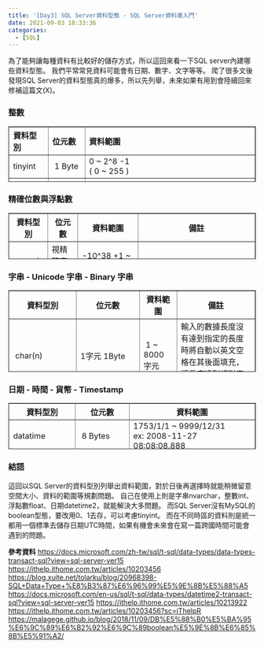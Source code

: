 ```yaml
---
title: '[Day3] SQL Server資料型態 - SQL Server資料庫入門'
date: 2021-09-03 18:33:36
categories:
  - [SQL]
---
```

為了能夠讓每種資料有比較好的儲存方式，所以這回來看一下SQL server內建哪些資料型態。
我們平常常見資料可能會有日期、數字、文字等等。
爬了很多文後發現SQL Server的資料型態真的爆多，所以先列舉，未來如果有用到會陸續回來修補這篇文(X)。


### 整數
<table style="text-align: left; height: 113px;" width="550" border="1">
<tbody>
<tr>
<th><span style="font-size: 12pt;">資料型別</span></th>
<th><span style="font-size: 12pt;">位元數</span></th>
<th><span style="font-size: 12pt;">資料範圍</span></th>
</tr>
<tr>
<td><span style="font-size: 12pt;">tinyint</span></td>
<td><span style="font-size: 12pt;">&nbsp;1 Byte</span></td>
<td><span style="font-size: 12pt;">0 ~ 2^8 -1<br>( 0 ~ 255 )</span></td>
</tr>
<tr>
<td><span style="font-size: 12pt;">smallint</span></td>
<td><span style="font-size: 12pt;">&nbsp;2 Bytes</span></td>
<td><span style="font-size: 12pt;">-2^15 ~ 2^15-1<br>( -32738 ~ 32767 )</span></td>
</tr>
<tr>
<td><span style="font-size: 12pt;">int</span></td>
<td><span style="font-size: 12pt;">&nbsp;4 Bytes</span></td>
<td>
<p><span style="font-size: 12pt;">-2^31 ~ 2^31 -1<br>( -2147483648 ~ 2147483467)</span></p>
</td>
</tr>
<tr>
<td><span style="font-size: 12pt;">bigint</span></td>
<td><span style="font-size: 12pt;">&nbsp;8 Bytes</span></td>
<td><span style="font-size: 12pt;">-2^63~2^63 -1<br>
<span style="font-size: 10pt;">(-9223372036854775808 ~ 9223372036854776807 )</span></span></td>
</tr>
<tr>
<td><span style="font-size: 12pt;">bit</span></td>
<td><span style="font-size: 12pt;">&nbsp;1 Byte</span></td>
<td><span style="font-size: 12pt;">&nbsp;0 , 1 , Null</span></td>
</tr>
</tbody>
</table>

### 精確位數與浮點數
<table style="height: 94px;" width="550" border="1">
<tbody>
<tr>
<th><span style="font-size: 12pt;">資料型別</span></th>
<th><span style="font-size: 12pt;">位元數</span></th>
<th><span style="font-size: 12pt;">資料範圍</span></th>
<th><span style="font-size: 12pt;">備註</span></th>
</tr>
<tr>
<td><span style="font-size: 12pt;">numeric</span></td>
<td><span style="font-size: 12pt;">視精確度而定</span></td>
<td><span style="font-size: 12pt;">-10^38 +1 ~ 10^38 -1<br></span></td>
<td></td>
</tr>
<tr>
<td><span style="font-size: 12pt;">decimal</span></td>
<td><span style="font-size: 12pt;">視精確度而定</span></td>
<td><span style="font-size: 12pt;">-10^38 +1 ~ 10^38 -1</span></td>
<td>如果要存有小數點的錢、金額請使用decimal，不要使用float，避免造成誤差<br/>
decimal(p,s) 需要分別指定小數的最大位數（p）和小數位的數量（s）。
p (precision) ：指定小數的最大位數，小數點的左側和右側的數字的總數量不能超過p，p的取值範圍是從1到38，默認值爲18。
s (scale)：指定在小數點右側的小數位數，p-s是小數點左邊的最大位數。s必須是從0到p的值，只有在指定了精度的情況下才能指定s，s的默認值是0，因此，0 <= s <= p。 
{% asset_img "decimal.png" decimal%}

</td>
</tr>
<tr>
<td><span style="font-size: 12pt;">float</span></td>
<td><span style="font-size: 12pt;">&nbsp;8 Bytes</span></td>
<td><span style="font-size: 12pt;">&nbsp;-1.79E+308 ~ 1.79E+308<br>15 位數<br></span></td>
<td>不要使用float存小數點的錢，避免造成誤差。他適合儲存科學用的數字。</td>
</tr>
<tr>
<td><span style="font-size: 12pt;">real</span></td>
<td><span style="font-size: 12pt;">&nbsp;4 Bytes<br></span></td>
<td><span style="font-size: 12pt;">-3.40E+38 ~ 3.40E+38<br>&nbsp;
7 位數</span></td>
<td></td>
</tr>
</tbody>
</table>

### 字串 - Unicode 字串 - Binary 字串
<table style="height: 166px;" width="550" border="1">
<tbody>
<tr>
<th><span style="font-size: 12pt;">資料型別</span></th>
<th><span style="font-size: 12pt;">位元數</span></th>
<th><span style="font-size: 12pt;">資料範圍</span></th>
<th><span style="font-size: 12pt;">備註</span></th>
</tr>
<tr>
<td><span style="font-size: 12pt;">&nbsp;char(n)</span></td>
<td><span style="font-size: 12pt;">1字元 1Byte</span></td>
<td><span style="font-size: 12pt;">&nbsp;1 ~ 8000 字元</span></td>
<td>輸入的數據長度沒有達到指定的長度時將自動以英文空格在其後面填充，讓長度達到相對應的長度。</td>
</tr>
<tr>
<td><span style="font-size: 12pt;">&nbsp;varchar(n)</span></td>
<td><span style="font-size: 12pt;">1字元 1Byte</span></td>
<td><span style="font-size: 12pt;">&nbsp;1 ~ 8000 字元</span></td>
<td><br>輸入的數據長度沒有達到指定的長度時不會在後面填充空格。</td>
</tr>
<tr>
<td><span style="font-size: 12pt;">&nbsp;varchar(max)</span></td>
<td><span style="font-size: 12pt;">變動長度 max=2GB</span></td>
<td><span style="font-size: 12pt;">&nbsp;1 ~ 2^31 -1 字元<br/></span></td>
<td>輸入的數據長度沒有達到指定的長度時不會在後面填充空格。</td>
</tr>
<tr>
<td><span style="font-size: 12pt;">&nbsp;text</span></td>
<td><span style="font-size: 12pt;">變動長度 max=2GB</span></td>
<td><span style="font-size: 12pt;">&nbsp;1 ~ 2^31 -1 字元</span></td>
<td></td>

</tr>
<tr>
<td><span style="font-size: 12pt;">&nbsp;nchar(n)</span></td>
<td><span style="font-size: 12pt;">1字元 2Byte</span></td>
<td><span style="font-size: 12pt;">&nbsp;1 ~ 4000 字元</span></td>
<td>所有的文字都用2 Byte來儲存<br>輸入的數據長度沒有達到指定的長度時將自動以英文空格在其後面填充，讓長度達到相對應的長度。</td>

</tr>
<tr>
<td><span style="font-size: 12pt;">&nbsp;nvarchar(n)</span></td>
<td><span style="font-size: 12pt;">1字元 2Byte</span></td>
<td><span style="font-size: 12pt;">&nbsp;1 ~ 4000 字元</span></td>
<td>所有的文字都用2 Byte來儲存<br>輸入的數據長度沒有達到指定的長度時不會在後面填充空格。</td>
</tr>
<tr>
<td><span style="font-size: 12pt;">&nbsp;nvarchar(max)</span></td>
<td><span style="font-size: 12pt;">1字元 2Byte</span><br><span style="font-size: 12pt;">變動長度 max=2GB</span></td>
<td><span style="font-size: 12pt;">&nbsp;1 ~ 2^30 -1 字元</span></td>
<td>所有的文字都用2 Byte來儲存<br>輸入的數據長度沒有達到指定的長度時不會在後面填充空格。</td>

</tr>
<tr>
<td><span style="font-size: 12pt;">&nbsp;ntext</span></td>
<td><span style="font-size: 12pt;">1字元 2Byte</span><br><span style="font-size: 12pt;">變動長度 max=2GB</span></td>
<td><span style="font-size: 12pt;">&nbsp;1 ~ 2^30 -1 字元</span></td>
<td></td>
</tr>
<tr>
<td><span style="font-size: 12pt;">&nbsp;binary(n)</span></td>
<td><span style="font-size: 12pt;">固定長度 8000 Bytes,不足自動補上 0x00<br></span></td>
<td><span style="font-size: 12pt;">&nbsp;1 ~ 8000 Bytes</span></td>
<td></td>

</tr>
<tr>
<td><span style="font-size: 12pt;">&nbsp;varbinary(n)</span></td>
<td><span style="font-size: 12pt;">變動長度</span></td>
<td><span style="font-size: 12pt;">&nbsp;1 ~ 8000 Bytes</span></td>
<td></td>

</tr>
<tr>
<td><span style="font-size: 12pt;">&nbsp;varbinary(max)</span></td>
<td><span style="font-size: 12pt;">變動長度 max=2GB</span></td>
<td><span style="font-size: 12pt;">&nbsp;1 ~ 2^31 -1 Bytes</span></td>
<td></td>

</tr>
<tr>
<td><span style="font-size: 12pt;">&nbsp;image</span></td>
<td><span style="font-size: 12pt;">變動長度 max=2GB</span></td>
<td><span style="font-size: 12pt;">&nbsp;1 ~ 2^31 -1 Bytes</span></td>
<td></td>

</tr>
</tbody>
</table>

### 日期 - 時間 - 貨幣 - Timestamp
<table style="height: 94px;" width="550" border="1">
<tbody>
<tr>
<th><span style="font-size: 12pt;">資料型別</span></th>
<th><span style="font-size: 12pt;">位元數</span></th>
<th><span style="font-size: 12pt;">資料範圍</span></th>
</tr>
<tr>
<td><span style="font-size: 12pt;">datatime</span></td>
<td><span style="font-size: 12pt;">&nbsp;8 Bytes</span></td>
<td><span style="font-size: 12pt;">1753/1/1 ~ 9999/12/31<br>ex: 2008-11-27 08:08:08.888<br></span></td>
</tr>
<tr>
<td><span style="font-size: 12pt;">datatime2</span></td>
<td><span style="font-size: 12pt;">6 bytes for precision less than 3.<br>
7 bytes for precision 3 or 4.<br>
All other precision require 8 bytes.2<br></span></td>
<td><span style="font-size: 12pt;">0001-01-01 ~ 9999-12-31</span></td>
</tr>
<tr>
<td><span style="font-size: 12pt;">smalldatatime</span></td>
<td><span style="font-size: 12pt;">&nbsp;4 Bytes<br></span></td>
<td><span style="font-size: 12pt;">1900/1/1 ~ 2079/6/6<br>ex: 2008-11-24 15:11<br></span></td>
</tr>
<tr>
<td><span style="font-size: 12pt;">money</span></td>
<td><span style="font-size: 12pt;">&nbsp;8 Bytes</span></td>
<td><span style="font-size: 12pt;">&nbsp;-2^63 ~ 2^63 -1 </span><span style="font-size: 12pt;">小數4位</span><br><span style="font-size: 12pt;">( -922337203685477.5808 ~ 922337203685477.5807)<br></span></td>
</tr>
<tr>
<td><span style="font-size: 12pt;">smallmoney</span></td>
<td><span style="font-size: 12pt;">&nbsp;4 Bytes<br></span></td>
<td><span style="font-size: 12pt;">-2^31 ~ 2^31 -1 小數4位&nbsp; <br>( -214748.3648 ~ 214748.3647)&nbsp;</span></td>
</tr>
<tr>
<td><span style="font-size: 12pt;">timestamp</span></td>
<td><span style="font-size: 12pt;">&nbsp;8 Bytes</span></td>
<td><span style="font-size: 12pt;">8 Bytes 的&nbsp; 16 進位值</span><span style="font-size: 12pt;"><br></span></td>
</tr>
<tr>
<td><span style="font-size: 12pt;">uniqueidentifier</span></td>
<td><span style="font-size: 12pt;">&nbsp;16 Bytes<br></span></td>
<td><span style="font-size: 12pt;">16 Bytes 的 16 進位值</span></td>
</tr>
</tbody>
</table>

### 結語

這回以SQL Server的資料型別列舉出資料範圍，對於日後再選擇時就能稍微留意空間大小、資料的範圍等規劃問題。
自己在使用上則是字串nvarchar，整數int、浮點數float、日期datetime2，就能解決大多問題。
而SQL Server沒有MySQL的boolean型態，要改用0、1去存，可以考慮tinyint。
而在不同時區的資料則是統一都用一個標準去儲存日期UTC時間，如果有機會未來會在寫一篇跨國時間可能會遇到的問題。




**參考資料**
https://docs.microsoft.com/zh-tw/sql/t-sql/data-types/data-types-transact-sql?view=sql-server-ver15
https://ithelp.ithome.com.tw/articles/10203456
https://blog.xuite.net/tolarku/blog/20968398-SQL+Data+Type+%E8%B3%87%E6%96%99%E5%9E%8B%E5%88%A5
https://docs.microsoft.com/en-us/sql/t-sql/data-types/datetime2-transact-sql?view=sql-server-ver15
https://ithelp.ithome.com.tw/articles/10213922
https://ithelp.ithome.com.tw/articles/10203456?sc=iThelpR
https://malagege.github.io/blog/2018/11/09/DB%E5%88%B0%E5%BA%95%E6%9C%89%E6%B2%92%E6%9C%89boolean%E5%9E%8B%E6%85%8B%E5%91%A2/